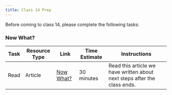 ```yaml
---
title: Class 14 Prep
---
```


Before coming to class 14, please complete the following tasks:

### Now What?

Task | Resource Type | Link | Time Estimate | Instructions
-----|---------------|------|---------------|-------------
Read | Article | [Now What?](../now-what) | 30 minutes | Read this article we have written about next steps after the class ends.
